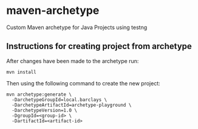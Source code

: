 # maven-archetype

Custom Maven archetype for Java Projects using testng

## Instructions for creating project from archetype

After changes have been made to the archetype run:

```
mvn install
```

Then using the following command to create the new project:

```
mvn archetype:generate \
  -DarchetypeGroupId=local.barclays \
  -DarchetypeArtifactId=archetype-playground \
  -DarchetypeVersion=1.0 \
  -DgroupId=<group-id> \
  -DartifactId=<artifact-id>
```
